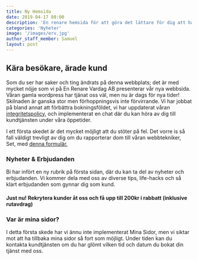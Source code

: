 ```yaml
---
title: Ny Hemsida
date: 2019-04-17 08:00
description: 'En renare hemsida för att göra det lättare för dig att ha En Renare Vardag'
categories: 'Nyheter'
image: '/images/erv.jpg'
author_staff_member: Samuel
layout: post
---
```


## Kära besökare, ärade kund

Som du ser har saker och ting ändrats på denna webbplats; det är med mycket nöjje som vi på En Renare Vardag AB presenterar vår nya webbsida. Våran gamla wordpress har tjänat oss väl, men nu är dags för nya tider! Skilnaden är ganska stor men förhoppningsvis inte förvirrande. Vi har jobbat på bland annat att förbättra bokningsföldet, vi har uppdaterat våran [integritetspolicy,](/integritetspolicy/) och implementerat en chat där du kan höra av dig till kundtjänsten under våra öppetider.

I ett första skedet är det mycket möjligt att du stöter på fel. Det vorre is så fall väldigt trevligt av dig om du rapporterar dom till våran webbtekniker, Set, med [denna formulär.](/kontakta-oss/)

### Nyheter & Erbjudanden

Bi har infört en ny rubrik på första sidan, där du kan ta del av nyheter och erbjudanden. Vi kommer dela med oss av diverse tips, life-hacks och så klart erbjudanden som gynnar dig som kund.

#### Just nu! Rekrytera kunder åt oss och få upp till 200kr i rabbatt (inklusive rutavdrag)

### Var är mina sidor?

I detta första skede har vi ännu inte implementerat Mina Sidor, men vi siktar mot att ha tillbaka mina sidor så fort som möjligt. Under tiden kan du kontakta kundtjänsten om du har glömt vilken tid och datum du bokat din tjänst med oss.
